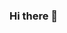 ### Hi there 👋

<!--
**CoderLawe/CoderLawe** is a ✨ _special_ ✨ repository because its `README.md` (this file) appears on your GitHub profile.

Here are some ideas to get you started:

- 🔭 I’m currently working on a WhatsApp clone, and a cool Blog with NextjS and TailwindCSS...
- 🌱 I’m currently learning ...
- 👯 I’m looking to collaborate on ...
- 🤔 I’m looking for help with ...
- 📫 How to reach me: Send me a dm on my insta @the_lawe_way and/or not_not_a_hacker...
- ⚡ Fun fact: If you hold a Kangaroo's tail...it is impossible for it to jump 😜
-->
